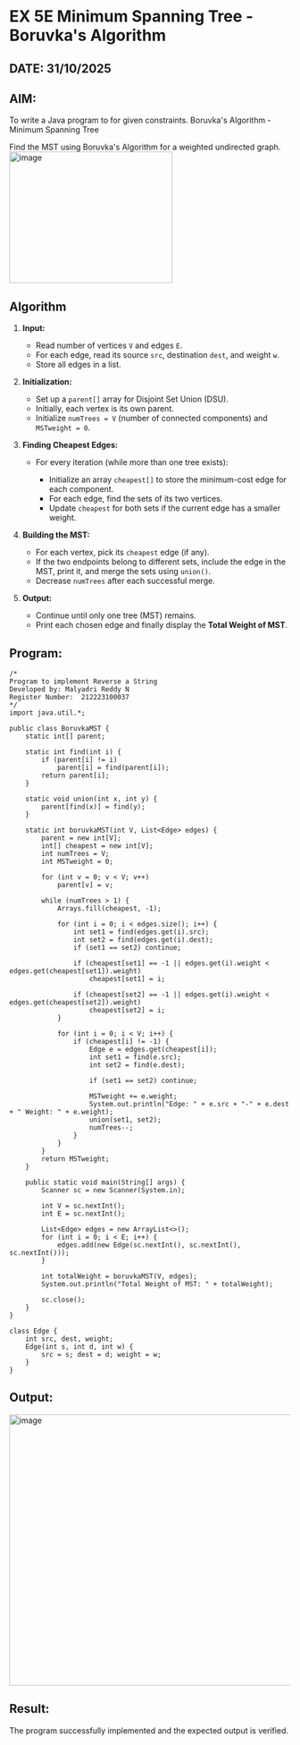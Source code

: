 
# EX 5E Minimum Spanning Tree -Boruvka's Algorithm
## DATE: 31/10/2025
## AIM:
To write a Java program to for given constraints.
Boruvka's Algorithm - Minimum Spanning Tree

Find the MST using Boruvka's Algorithm for a weighted undirected graph.
<img width="292" height="235" alt="image" src="https://github.com/user-attachments/assets/06246b27-37a9-40a8-bd7a-37a1d5187cd1" />

## Algorithm

1. **Input:**

   * Read number of vertices `V` and edges `E`.
   * For each edge, read its source `src`, destination `dest`, and weight `w`.
   * Store all edges in a list.

2. **Initialization:**

   * Set up a `parent[]` array for Disjoint Set Union (DSU).
   * Initially, each vertex is its own parent.
   * Initialize `numTrees = V` (number of connected components) and `MSTweight = 0`.

3. **Finding Cheapest Edges:**

   * For every iteration (while more than one tree exists):

     * Initialize an array `cheapest[]` to store the minimum-cost edge for each component.
     * For each edge, find the sets of its two vertices.
     * Update `cheapest` for both sets if the current edge has a smaller weight.

4. **Building the MST:**

   * For each vertex, pick its `cheapest` edge (if any).
   * If the two endpoints belong to different sets, include the edge in the MST, print it, and merge the sets using `union()`.
   * Decrease `numTrees` after each successful merge.

5. **Output:**

   * Continue until only one tree (MST) remains.
   * Print each chosen edge and finally display the **Total Weight of MST**.
   

## Program:
```
/*
Program to implement Reverse a String
Developed by: Malyadri Reddy N
Register Number:  212223100037
*/
import java.util.*;

public class BoruvkaMST {
    static int[] parent;

    static int find(int i) {
        if (parent[i] != i)
            parent[i] = find(parent[i]);
        return parent[i];
    }

    static void union(int x, int y) {
        parent[find(x)] = find(y);
    }

    static int boruvkaMST(int V, List<Edge> edges) {
        parent = new int[V];
        int[] cheapest = new int[V];
        int numTrees = V;
        int MSTweight = 0;

        for (int v = 0; v < V; v++)
            parent[v] = v;

        while (numTrees > 1) {
            Arrays.fill(cheapest, -1);

            for (int i = 0; i < edges.size(); i++) {
                int set1 = find(edges.get(i).src);
                int set2 = find(edges.get(i).dest);
                if (set1 == set2) continue;

                if (cheapest[set1] == -1 || edges.get(i).weight < edges.get(cheapest[set1]).weight)
                    cheapest[set1] = i;

                if (cheapest[set2] == -1 || edges.get(i).weight < edges.get(cheapest[set2]).weight)
                    cheapest[set2] = i;
            }

            for (int i = 0; i < V; i++) {
                if (cheapest[i] != -1) {
                    Edge e = edges.get(cheapest[i]);
                    int set1 = find(e.src);
                    int set2 = find(e.dest);

                    if (set1 == set2) continue;

                    MSTweight += e.weight;
                    System.out.println("Edge: " + e.src + "-" + e.dest + " Weight: " + e.weight);
                    union(set1, set2);
                    numTrees--;
                }
            }
        }
        return MSTweight;
    }

    public static void main(String[] args) {
        Scanner sc = new Scanner(System.in);

        int V = sc.nextInt();
        int E = sc.nextInt();

        List<Edge> edges = new ArrayList<>();
        for (int i = 0; i < E; i++) {
            edges.add(new Edge(sc.nextInt(), sc.nextInt(), sc.nextInt()));
        }

        int totalWeight = boruvkaMST(V, edges);
        System.out.println("Total Weight of MST: " + totalWeight);

        sc.close();
    }
}

class Edge {
    int src, dest, weight;
    Edge(int s, int d, int w) {
        src = s; dest = d; weight = w;
    }
}

```

## Output:
<img width="736" height="485" alt="image" src="https://github.com/user-attachments/assets/7e88ce2d-fabe-455f-8fc9-8ec6622ab5e3" />



## Result:
The program successfully implemented and the expected output is verified.
